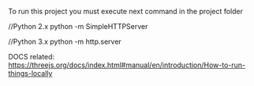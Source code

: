 To run this project you must execute next command in the project folder

//Python 2.x
python -m SimpleHTTPServer

//Python 3.x
python -m http.server

DOCS related: https://threejs.org/docs/index.html#manual/en/introduction/How-to-run-things-locally
